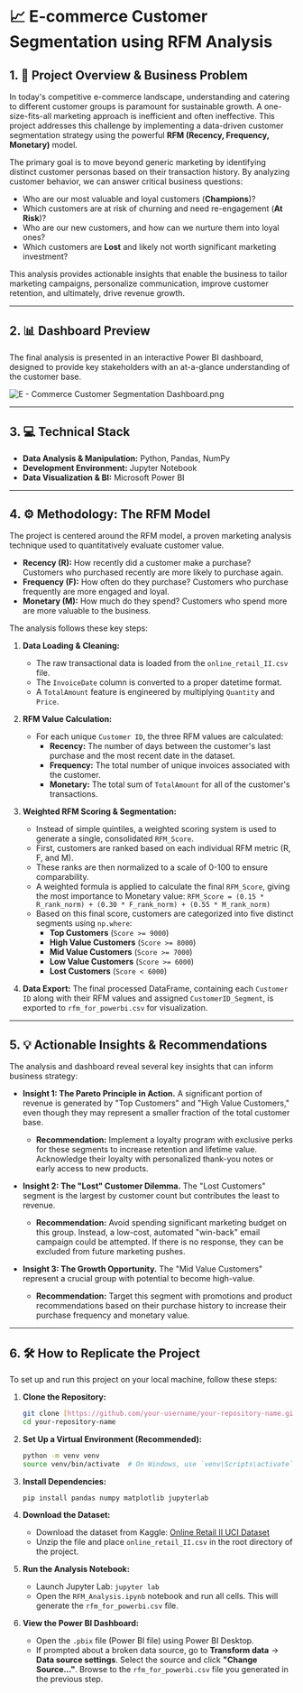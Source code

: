 # 📈 E-commerce Customer Segmentation using RFM Analysis

## 1. 🎯 Project Overview & Business Problem

In today's competitive e-commerce landscape, understanding and catering to different customer groups is paramount for sustainable growth. A one-size-fits-all marketing approach is inefficient and often ineffective. This project addresses this challenge by implementing a data-driven customer segmentation strategy using the powerful **RFM (Recency, Frequency, Monetary)** model.

The primary goal is to move beyond generic marketing by identifying distinct customer personas based on their transaction history. By analyzing customer behavior, we can answer critical business questions:

* Who are our most valuable and loyal customers (**Champions**)?
* Which customers are at risk of churning and need re-engagement (**At Risk**)?
* Who are our new customers, and how can we nurture them into loyal ones?
* Which customers are **Lost** and likely not worth significant marketing investment?

This analysis provides actionable insights that enable the business to tailor marketing campaigns, personalize communication, improve customer retention, and ultimately, drive revenue growth.

---

## 2. 📊 Dashboard Preview

The final analysis is presented in an interactive Power BI dashboard, designed to provide key stakeholders with an at-a-glance understanding of the customer base.

![E - Commerce Customer Segmentation Dashboard.png](https://github.com/your-username/your-repository-name/blob/main/E%20-%20Commerce%20Customer%20Segmentation%20Dashboard.png?raw=true)

---

## 3. 💻 Technical Stack

* **Data Analysis & Manipulation:** Python, Pandas, NumPy
* **Development Environment:** Jupyter Notebook
* **Data Visualization & BI:** Microsoft Power BI

---

## 4. ⚙️ Methodology: The RFM Model

The project is centered around the RFM model, a proven marketing analysis technique used to quantitatively evaluate customer value.

* **Recency (R):** How recently did a customer make a purchase? Customers who purchased recently are more likely to purchase again.
* **Frequency (F):** How often do they purchase? Customers who purchase frequently are more engaged and loyal.
* **Monetary (M):** How much do they spend? Customers who spend more are more valuable to the business.

The analysis follows these key steps:

1.  **Data Loading & Cleaning:**
    * The raw transactional data is loaded from the `online_retail_II.csv` file.
    * The `InvoiceDate` column is converted to a proper datetime format.
    * A `TotalAmount` feature is engineered by multiplying `Quantity` and `Price`.

2.  **RFM Value Calculation:**
    * For each unique `Customer ID`, the three RFM values are calculated:
        * **Recency:** The number of days between the customer's last purchase and the most recent date in the dataset.
        * **Frequency:** The total number of unique invoices associated with the customer.
        * **Monetary:** The total sum of `TotalAmount` for all of the customer's transactions.

3.  **Weighted RFM Scoring & Segmentation:**
    * Instead of simple quintiles, a weighted scoring system is used to generate a single, consolidated `RFM_Score`.
    * First, customers are ranked based on each individual RFM metric (R, F, and M).
    * These ranks are then normalized to a scale of 0-100 to ensure comparability.
    * A weighted formula is applied to calculate the final `RFM_Score`, giving the most importance to Monetary value:
        `RFM_Score = (0.15 * R_rank_norm) + (0.30 * F_rank_norm) + (0.55 * M_rank_norm)`
    * Based on this final score, customers are categorized into five distinct segments using `np.where`:
        * **Top Customers** (`Score >= 9000`)
        * **High Value Customers** (`Score >= 8000`)
        * **Mid Value Customers** (`Score >= 7000`)
        * **Low Value Customers** (`Score >= 6000`)
        * **Lost Customers** (`Score < 6000`)

4.  **Data Export:** The final processed DataFrame, containing each `Customer ID` along with their RFM values and assigned `CustomerID_Segment`, is exported to `rfm_for_powerbi.csv` for visualization.

---

## 5. 💡 Actionable Insights & Recommendations

The analysis and dashboard reveal several key insights that can inform business strategy:

* **Insight 1: The Pareto Principle in Action.** A significant portion of revenue is generated by "Top Customers" and "High Value Customers," even though they may represent a smaller fraction of the total customer base.
    * **Recommendation:** Implement a loyalty program with exclusive perks for these segments to increase retention and lifetime value. Acknowledge their loyalty with personalized thank-you notes or early access to new products.

* **Insight 2: The "Lost" Customer Dilemma.** The "Lost Customers" segment is the largest by customer count but contributes the least to revenue.
    * **Recommendation:** Avoid spending significant marketing budget on this group. Instead, a low-cost, automated "win-back" email campaign could be attempted. If there is no response, they can be excluded from future marketing pushes.

* **Insight 3: The Growth Opportunity.** The "Mid Value Customers" represent a crucial group with potential to become high-value.
    * **Recommendation:** Target this segment with promotions and product recommendations based on their purchase history to increase their purchase frequency and monetary value.

---

## 6. 🛠️ How to Replicate the Project

To set up and run this project on your local machine, follow these steps:

1.  **Clone the Repository:**
    ```bash
    git clone [https://github.com/your-username/your-repository-name.git](https://github.com/your-username/your-repository-name.git)
    cd your-repository-name
    ```

2.  **Set Up a Virtual Environment (Recommended):**
    ```bash
    python -m venv venv
    source venv/bin/activate  # On Windows, use `venv\Scripts\activate`
    ```

3.  **Install Dependencies:**
    ```bash
    pip install pandas numpy matplotlib jupyterlab
    ```

4.  **Download the Dataset:**
    * Download the dataset from Kaggle: [Online Retail II UCI Dataset](https://www.kaggle.com/datasets/mashlyn/online-retail-ii-uci)
    * Unzip the file and place `online_retail_II.csv` in the root directory of the project.

5.  **Run the Analysis Notebook:**
    * Launch Jupyter Lab: `jupyter lab`
    * Open the `RFM_Analysis.ipynb` notebook and run all cells. This will generate the `rfm_for_powerbi.csv` file.

6.  **View the Power BI Dashboard:**
    * Open the `.pbix` file (Power BI file) using Power BI Desktop.
    * If prompted about a broken data source, go to **Transform data** -> **Data source settings**. Select the source and click **"Change Source..."**. Browse to the `rfm_for_powerbi.csv` file you generated in the previous step.
